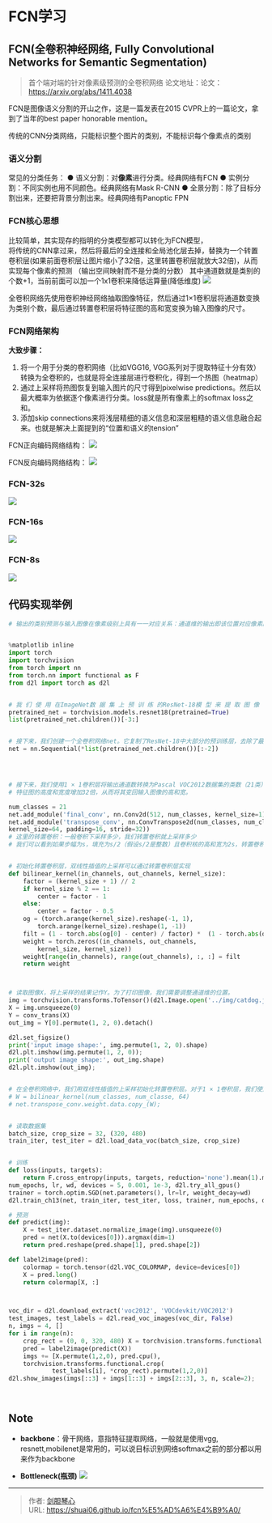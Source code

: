 # FCN学习

<script type="text/javascript" src="/js/src/bai.js"></script>

## FCN(全卷积神经网络, Fully Convolutional Networks for Semantic Segmentation)
> 首个端对端的针对像素级预测的全卷积网络
论文地址：论文：https://arxiv.org/abs/1411.4038

FCN是图像语义分割的开山之作，这是一篇发表在2015 CVPR上的一篇论文，拿到了当年的best paper honorable mention。

传统的CNN分类网络，只能标识整个图片的类别，不能标识每个像素点的类别



### 语义分割
常见的分类任务：
● 语义分割：对**像素**进行分类。经典网络有FCN
● 实例分割：不同实例也用不同颜色。经典网络有Mask R-CNN
● 全景分割：除了目标分割出来，还要把背景分割出来。经典网络有Panoptic FPN






### FCN核心思想
比较简单，其实现存的指明的分类模型都可以转化为FCN模型，  
将传统的CNN拿过来，然后将最后的全连接和全局池化层去掉，替换为一个转置卷积层(如果前面卷积层让图片缩小了32倍，这里转置卷积层就放大32倍)，从而实现每个像素的预测 （输出空间映射而不是分类的分数）
其中通道数就是类别的个数+1，当前前面可以加一个1x1卷积来降低运算量(降低维度)
![](https://geoer666-1257264766.cos.ap-beijing.myqcloud.com/20221003111119.png)


全卷积⽹络先使⽤卷积神经⽹络抽取图像特征，然后通过1×1卷积层将通道数变换为类别个数，最后通过转置卷积层将特征图的⾼和宽变换为输⼊图像的尺⼨。



### FCN网络架构
**大致步骤：**
1. 将一个用于分类的卷积网络（比如VGG16, VGG系列对于提取特征十分有效）转换为全卷积的，也就是将全连接层进行卷积化，得到一个热图（heatmap）
2. 通过上采样将热图恢复到输入图片的尺寸得到pixelwise predictions。然后以最大概率为依据逐个像素进行分类。loss就是所有像素上的softmax loss之和。
3. 添加skip connections来将浅层精细的语义信息和深层粗糙的语义信息融合起来。也就是解决上面提到的“位置和语义的tension”

  

    
FCN正向编码网络结构：
![](https://geoer666-1257264766.cos.ap-beijing.myqcloud.com/20221003111759.png)




FCN反向编码网络结构：
![](https://geoer666-1257264766.cos.ap-beijing.myqcloud.com/20221003111902.png)



### FCN-32s
![](https://geoer666-1257264766.cos.ap-beijing.myqcloud.com/20221003112244.png)



### FCN-16s
![](https://geoer666-1257264766.cos.ap-beijing.myqcloud.com/20221003112257.png)



### FCN-8s
![](https://geoer666-1257264766.cos.ap-beijing.myqcloud.com/20221003112316.png)



## 代码实现举例

```python
# 输出的类别预测与输⼊图像在像素级别上具有⼀⼀对应关系：通道维的输出即该位置对应像素的类别预测。


%matplotlib inline
import torch
import torchvision
from torch import nn
from torch.nn import functional as F
from d2l import torch as d2l


# 我 们 使 ⽤ 在ImageNet数 据 集 上 预 训 练 的ResNet-18模 型 来 提 取 图 像 特 征， 并 将 该 ⽹ 络 记为pretrained_net。ResNet-18模型的最后⼏层包括全局平均汇聚层和全连接层，然⽽全卷积⽹络中不需要它们。
pretrained_net = torchvision.models.resnet18(pretrained=True)
list(pretrained_net.children())[-3:]


# 接下来，我们创建⼀个全卷积⽹络net。它复制了ResNet-18中⼤部分的预训练层，去除了最后的全局平均汇聚层和最接近输出的全连接层。
net = nn.Sequential(*list(pretrained_net.children())[:-2])




# 接下来，我们使⽤1 × 1卷积层将输出通道数转换为Pascal VOC2012数据集的类数（21类）。最后，我们需要将
# 特征图的⾼度和宽度增加32倍，从⽽将其变回输⼊图像的⾼和宽。

num_classes = 21
net.add_module('final_conv', nn.Conv2d(512, num_classes, kernel_size=1))
net.add_module('transpose_conv', nn.ConvTranspose2d(num_classes, num_classes,
kernel_size=64, padding=16, stride=32))
# 这里的转置卷积：一般卷积下采样多少，我们转置卷积就上采样多少
# 我们可以看到如果步幅为s，填充为s/2（假设s/2是整数）且卷积核的⾼和宽为2s，转置卷积核会将输⼊的⾼和宽分别放⼤s倍


# 初始化转置卷积层，双线性插值的上采样可以通过转置卷积层实现
def bilinear_kernel(in_channels, out_channels, kernel_size):
    factor = (kernel_size + 1) // 2
    if kernel_size % 2 == 1:
        center = factor - 1
    else:
        center = factor - 0.5
    og = (torch.arange(kernel_size).reshape(-1, 1),
        torch.arange(kernel_size).reshape(1, -1))
    filt = (1 - torch.abs(og[0] - center) / factor) *  (1 - torch.abs(og[1] - center) / factor)
    weight = torch.zeros((in_channels, out_channels,
        kernel_size, kernel_size))
    weight[range(in_channels), range(out_channels), :, :] = filt
    return weight



# 读取图像X，将上采样的结果记作Y。为了打印图像，我们需要调整通道维的位置。
img = torchvision.transforms.ToTensor()(d2l.Image.open('../img/catdog.jpg'))
X = img.unsqueeze(0)
Y = conv_trans(X)
out_img = Y[0].permute(1, 2, 0).detach()

d2l.set_figsize()
print('input image shape:', img.permute(1, 2, 0).shape)
d2l.plt.imshow(img.permute(1, 2, 0));
print('output image shape:', out_img.shape)
d2l.plt.imshow(out_img);


# 在全卷积⽹络中，我们⽤双线性插值的上采样初始化转置卷积层。对于1 × 1卷积层，我们使⽤Xavier初始化参数。
# W = bilinear_kernel(num_classes, num_classe, 64)
# net.transpose_conv.weight.data.copy_(W);


# 读取数据集
batch_size, crop_size = 32, (320, 480)
train_iter, test_iter = d2l.load_data_voc(batch_size, crop_size)


# 训练
def loss(inputs, targets):
    return F.cross_entropy(inputs, targets, reduction='none').mean(1).mean(1)
num_epochs, lr, wd, devices = 5, 0.001, 1e-3, d2l.try_all_gpus()
trainer = torch.optim.SGD(net.parameters(), lr=lr, weight_decay=wd)
d2l.train_ch13(net, train_iter, test_iter, loss, trainer, num_epochs, devices)

# 预测
def predict(img):
    X = test_iter.dataset.normalize_image(img).unsqueeze(0)
    pred = net(X.to(devices[0])).argmax(dim=1)
    return pred.reshape(pred.shape[1], pred.shape[2])

def label2image(pred):
    colormap = torch.tensor(d2l.VOC_COLORMAP, device=devices[0])
    X = pred.long()
    return colormap[X, :]



voc_dir = d2l.download_extract('voc2012', 'VOCdevkit/VOC2012')
test_images, test_labels = d2l.read_voc_images(voc_dir, False)
n, imgs = 4, []
for i in range(n):
    crop_rect = (0, 0, 320, 480) X = torchvision.transforms.functional.crop(test_images[i], *crop_rect)
    pred = label2image(predict(X))
    imgs += [X.permute(1,2,0), pred.cpu(),
    torchvision.transforms.functional.crop(
            test_labels[i], *crop_rect).permute(1,2,0)]
d2l.show_images(imgs[::3] + imgs[1::3] + imgs[2::3], 3, n, scale=2);




```



## Note
- **backbone**：骨干网络，意指特征提取网络，一般就是使用vgg, resnett,mobilenet是常用的，可以说目标识别网络softmax之前的部分都以用来作为backbone

- **Bottleneck(瓶颈)**
![](https://geoer666-1257264766.cos.ap-beijing.myqcloud.com/20221003112508.png)







---

> 作者: [剑胆琴心](http://shuai06.github.io)  
> URL: https://shuai06.github.io/fcn%E5%AD%A6%E4%B9%A0/  

